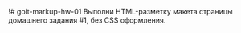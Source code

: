 !# goit-markup-hw-01
Выполни HTML-разметку макета страницы домашнего задания #1, без CSS оформления.
